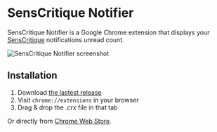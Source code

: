SensCritique Notifier
=====================

SensCritique Notifier is a Google Chrome extension that displays your [SensCritique](http://www.senscritique.com) notifications unread count.

![SensCritique Notifier screenshot](https://raw.github.com/Narno/SensCritique-Notifier/master/doc/screenshot_640x400.png "SensCritique Notifier screenshot")

Installation
------------

1. Download [the lastest release](https://github.com/Narno/SensCritique-Notifier/releases)
2. Visit ```chrome://extensions``` in your browser
3. Drag & drop the _.crx_ file in that tab

Or directly from [Chrome Web Store](https://chrome.google.com/webstore/detail/senscritique-notifier/modfdnhchpghpbfdngipkncfjcjmjjel).
